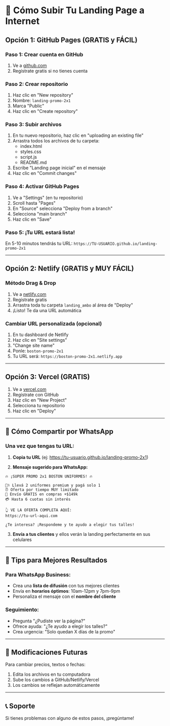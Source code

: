 # 🚀 Cómo Subir Tu Landing Page a Internet

## Opción 1: GitHub Pages (GRATIS y FÁCIL)

### Paso 1: Crear cuenta en GitHub
1. Ve a [github.com](https://github.com)
2. Regístrate gratis si no tienes cuenta

### Paso 2: Crear repositorio
1. Haz clic en "New repository"
2. Nombre: `landing-promo-2x1`
3. Marca "Public"
4. Haz clic en "Create repository"

### Paso 3: Subir archivos
1. En tu nuevo repositorio, haz clic en "uploading an existing file"
2. Arrastra todos los archivos de tu carpeta:
   - index.html
   - styles.css
   - script.js
   - README.md
3. Escribe "Landing page inicial" en el mensaje
4. Haz clic en "Commit changes"

### Paso 4: Activar GitHub Pages
1. Ve a "Settings" (en tu repositorio)
2. Scroll hasta "Pages"
3. En "Source" selecciona "Deploy from a branch"
4. Selecciona "main branch"
5. Haz clic en "Save"

### Paso 5: ¡Tu URL estará lista!
En 5-10 minutos tendrás tu URL:
`https://TU-USUARIO.github.io/landing-promo-2x1`

---

## Opción 2: Netlify (GRATIS y MUY FÁCIL)

### Método Drag & Drop
1. Ve a [netlify.com](https://netlify.com)
2. Regístrate gratis
3. Arrastra toda tu carpeta `landing_ambo` al área de "Deploy"
4. ¡Listo! Te da una URL automática

### Cambiar URL personalizada (opcional)
1. En tu dashboard de Netlify
2. Haz clic en "Site settings"
3. "Change site name"
4. Ponle: `boston-promo-2x1`
5. Tu URL será: `https://boston-promo-2x1.netlify.app`

---

## Opción 3: Vercel (GRATIS)

1. Ve a [vercel.com](https://vercel.com)
2. Regístrate con GitHub
3. Haz clic en "New Project"
4. Selecciona tu repositorio
5. Haz clic en "Deploy"

---

## 📱 Cómo Compartir por WhatsApp

### Una vez que tengas tu URL:

1. **Copia tu URL** (ej: https://tu-usuario.github.io/landing-promo-2x1)

2. **Mensaje sugerido para WhatsApp:**
```
🔥 ¡SUPER PROMO 2x1 BOSTON UNIFORMES! 🔥

👩‍⚕️ Llevá 2 uniformes premium y pagá solo 1
⏰ Oferta por tiempo MUY limitado
🚚 Envío GRATIS en compras +$149k
💳 Hasta 6 cuotas sin interés

👆 VE LA OFERTA COMPLETA AQUÍ:
https://tu-url-aqui.com

¿Te interesa? ¡Respondeme y te ayudo a elegir tus talles!
```

3. **Envía a tus clientes** y ellos verán la landing perfectamente en sus celulares

---

## 🎯 Tips para Mejores Resultados

### Para WhatsApp Business:
- Crea una **lista de difusión** con tus mejores clientes
- Envía en **horarios óptimos**: 10am-12pm y 7pm-9pm
- Personaliza el mensaje con el **nombre del cliente**

### Seguimiento:
- Pregunta "¿Pudiste ver la página?"
- Ofrece ayuda: "¿Te ayudo a elegir los talles?"
- Crea urgencia: "Solo quedan X días de la promo"

---

## 🔧 Modificaciones Futuras

Para cambiar precios, textos o fechas:
1. Edita los archivos en tu computadora
2. Sube los cambios a GitHub/Netlify/Vercel
3. Los cambios se reflejan automáticamente

---

## 📞 Soporte

Si tienes problemas con alguno de estos pasos, ¡pregúntame!
